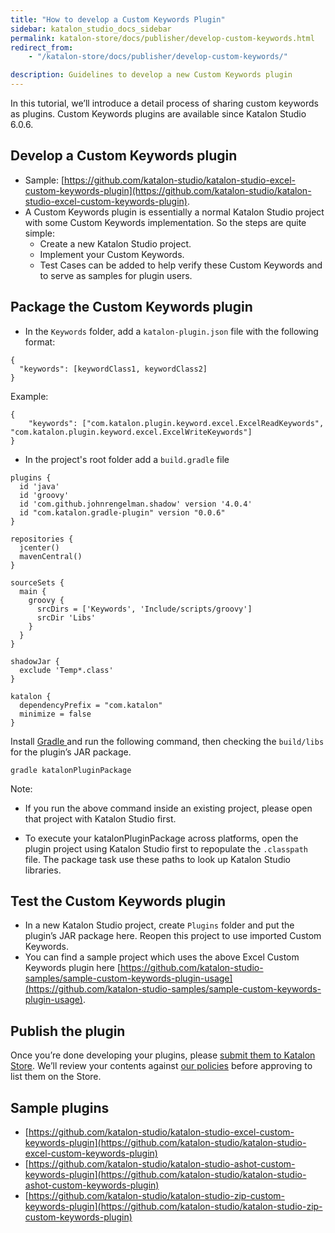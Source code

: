 ```yaml
---
title: "How to develop a Custom Keywords Plugin"
sidebar: katalon_studio_docs_sidebar
permalink: katalon-store/docs/publisher/develop-custom-keywords.html
redirect_from:
    - "/katalon-store/docs/publisher/develop-custom-keywords/"

description: Guidelines to develop a new Custom Keywords plugin
---
```

In this tutorial, we’ll introduce a detail process of sharing custom keywords as plugins.
Custom Keywords plugins are available since Katalon Studio 6.0.6.

## Develop a Custom Keywords plugin



*   Sample: [https://github.com/katalon-studio/katalon-studio-excel-custom-keywords-plugin](https://github.com/katalon-studio/katalon-studio-excel-custom-keywords-plugin).
*   A Custom Keywords plugin is essentially a normal Katalon Studio project with some Custom Keywords implementation. So the steps are quite simple:
    *   Create a new Katalon Studio project.
    *   Implement your Custom Keywords.
    *   Test Cases can be added to help verify these Custom Keywords and to serve as samples for plugin users.


## Package the Custom Keywords plugin



*   In the `Keywords` folder, add a `katalon-plugin.json` file with the following format:


```
{
  "keywords": [keywordClass1, keywordClass2]
}
```


Example:
```
{
	"keywords": ["com.katalon.plugin.keyword.excel.ExcelReadKeywords", "com.katalon.plugin.keyword.excel.ExcelWriteKeywords"]
}
```

*   In the project's root folder add a `build.gradle` file
```
plugins {
  id 'java'
  id 'groovy'
  id 'com.github.johnrengelman.shadow' version '4.0.4'
  id "com.katalon.gradle-plugin" version "0.0.6"
}

repositories {
  jcenter()
  mavenCentral()
}

sourceSets {
  main {
    groovy {
      srcDirs = ['Keywords', 'Include/scripts/groovy']
      srcDir 'Libs'
    }
  }
}

shadowJar {
  exclude 'Temp*.class'
}

katalon {
  dependencyPrefix = "com.katalon"
  minimize = false
}
```

Install [Gradle ](https://gradle.org/)and run the following command, then checking the `build/libs` for the plugin’s JAR package.


```
gradle katalonPluginPackage
```


Note: 
* If you run the above command inside an existing project, please open that project with Katalon Studio first.

* To execute your katalonPluginPackage across platforms, open the plugin project using Katalon Studio first to repopulate the `.classpath` file. The package task use these paths to look up Katalon Studio libraries.



## Test the Custom Keywords plugin



*   In a new Katalon Studio project, create `Plugins` folder and put the plugin’s JAR package here. Reopen this project to use imported Custom Keywords.
*   You can find a sample project which uses the above Excel Custom Keywords plugin here [https://github.com/katalon-studio-samples/sample-custom-keywords-plugin-usage](https://github.com/katalon-studio-samples/sample-custom-keywords-plugin-usage).


## Publish the plugin

Once you’re done developing your plugins, please [submit them to Katalon Store](https://docs.katalon.com/katalon-store/docs/publisher/submit-plugin.html). We’ll review your contents against [our policies](https://www.katalon.com/terms/#katalon-plugin-license-agreement) before approving to list them on the Store.


## Sample plugins



*   [https://github.com/katalon-studio/katalon-studio-excel-custom-keywords-plugin](https://github.com/katalon-studio/katalon-studio-excel-custom-keywords-plugin)
*   [https://github.com/katalon-studio/katalon-studio-ashot-custom-keywords-plugin](https://github.com/katalon-studio/katalon-studio-ashot-custom-keywords-plugin)
*   [https://github.com/katalon-studio/katalon-studio-zip-custom-keywords-plugin](https://github.com/katalon-studio/katalon-studio-zip-custom-keywords-plugin)
